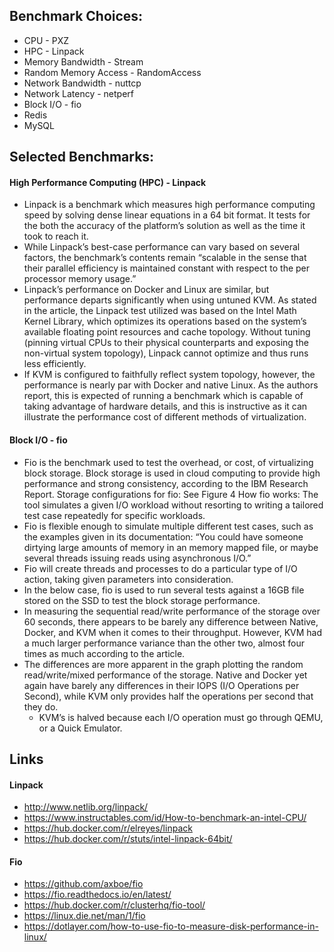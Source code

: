 ## Benchmark Choices:
* CPU - PXZ
* HPC - Linpack
* Memory Bandwidth - Stream
* Random Memory Access - RandomAccess
* Network Bandwidth - nuttcp
* Network Latency - netperf
* Block I/O - fio
* Redis
* MySQL

## Selected Benchmarks: 
#### High Performance Computing (HPC) - Linpack
* Linpack is a benchmark which measures high performance computing speed by solving dense linear equations in a 64 bit format. It tests for the both the accuracy of the platform’s solution as well as the time it took to reach it.
* While Linpack’s best-case performance can vary based on several factors, the benchmark’s contents remain “scalable in the sense that their parallel efficiency is maintained constant with respect to the per processor memory usage.”
* Linpack’s performance on Docker and Linux are similar, but performance departs significantly when using untuned KVM. As stated in the article, the Linpack test utilized was based on the Intel Math Kernel Library, which optimizes its operations based on the system’s available floating point resources and cache topology. Without tuning (pinning virtual CPUs to their physical counterparts and exposing the non-virtual system topology), Linpack cannot optimize and thus runs less efficiently.
* If KVM is configured to faithfully reflect system topology, however, the performance is nearly par with Docker and native Linux. As the authors report, this is expected of running a benchmark which is capable of taking advantage of hardware details, and this is instructive as it can illustrate the performance cost of different methods of virtualization.


#### Block I/O - fio
* Fio is the benchmark used to test the overhead, or cost, of virtualizing block storage. Block storage is used in cloud computing to provide high performance and strong consistency, according to the IBM Research Report.
Storage configurations for fio: See Figure 4
How fio works: The tool simulates a given I/O workload without resorting to writing a tailored test case repeatedly for specific workloads.
* Fio is flexible enough to simulate multiple different test cases, such as the examples given in its documentation: “You could have someone dirtying large amounts of memory in an memory mapped file, or maybe several threads issuing reads using asynchronous I/O.”
* Fio will create threads and processes to do a particular type of I/O action, taking given parameters into consideration.
* In the below case, fio is used to run several tests against a 16GB file stored on the SSD to test the block storage performance.
* In measuring the sequential read/write performance of the storage over 60 seconds, there appears to be barely any difference between Native, Docker, and KVM when it comes to their throughput. However, KVM had a much larger performance variance than the other two, almost four times as much according to the article.
* The differences are more apparent in the graph plotting the random read/write/mixed performance of the storage. Native and Docker yet again have barely any differences in their IOPS (I/O Operations per Second), while KVM only provides half the operations per second that they do.
    - KVM’s is halved because each I/O operation must go through QEMU, or  a Quick Emulator.


## Links

#### Linpack
* http://www.netlib.org/linpack/
* https://www.instructables.com/id/How-to-benchmark-an-intel-CPU/
* https://hub.docker.com/r/elreyes/linpack
* https://hub.docker.com/r/stuts/intel-linpack-64bit/


#### Fio
* https://github.com/axboe/fio
* https://fio.readthedocs.io/en/latest/
* https://hub.docker.com/r/clusterhq/fio-tool/
* https://linux.die.net/man/1/fio
* https://dotlayer.com/how-to-use-fio-to-measure-disk-performance-in-linux/
